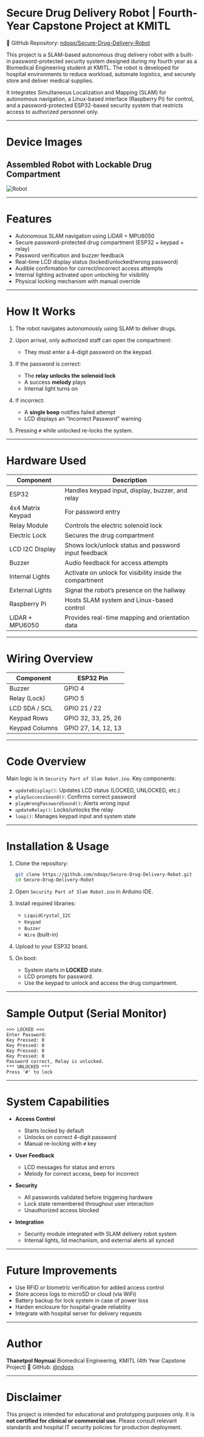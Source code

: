 
# Secure Drug Delivery Robot | Fourth-Year Capstone Project at KMITL

🔗 GitHub Repository: [ndoqx/Secure-Drug-Delivery-Robot](https://github.com/ndoqx/Secure-Drug-Delivery-Robot.git)

This project is a SLAM-based autonomous drug delivery robot with a built-in password-protected security system designed during my fourth year as a Biomedical Engineering student at KMITL. The robot is developed for hospital environments to reduce workload, automate logistics, and securely store and deliver medical supplies.

It integrates Simultaneous Localization and Mapping (SLAM) for autonomous navigation, a Linux-based interface (Raspberry Pi) for control, and a password-protected ESP32-based security system that restricts access to authorized personnel only.

---

# Device Images

## Assembled Robot with Lockable Drug Compartment

![Robot](Robot.png)


---

# Features

* Autonomous SLAM navigation using LiDAR + MPU6050
* Secure password-protected drug compartment (ESP32 + keypad + relay)
* Password verification and buzzer feedback
* Real-time LCD display status (locked/unlocked/wrong password)
* Audible confirmation for correct/incorrect access attempts
* Internal lighting activated upon unlocking for visibility
* Physical locking mechanism with manual override

---

# How It Works

1. The robot navigates autonomously using SLAM to deliver drugs.
2. Upon arrival, only authorized staff can open the compartment:

   * They must enter a 4-digit password on the keypad.
3. If the password is correct:

   * The **relay unlocks the solenoid lock**
   * A success **melody** plays
   * Internal light turns on
4. If incorrect:

   * A **single beep** notifies failed attempt
   * LCD displays an “Incorrect Password” warning
5. Pressing `#` while unlocked re-locks the system.

---

# Hardware Used

| Component         | Description                                              |
| ----------------- | -------------------------------------------------------- |
| ESP32             | Handles keypad input, display, buzzer, and relay         |
| 4x4 Matrix Keypad | For password entry                                       |
| Relay Module      | Controls the electric solenoid lock                      |
| Electric Lock     | Secures the drug compartment                             |
| LCD I2C Display   | Shows lock/unlock status and password input feedback     |
| Buzzer            | Audio feedback for access attempts                       |
| Internal Lights   | Activate on unlock for visibility inside the compartment |
| External Lights   | Signal the robot’s presence on the hallway               |
| Raspberry Pi      | Hosts SLAM system and Linux-based control                |
| LiDAR + MPU6050   | Provides real-time mapping and orientation data          |

---

# Wiring Overview

| Component      | ESP32 Pin           |
| -------------- | ------------------- |
| Buzzer         | GPIO 4              |
| Relay (Lock)   | GPIO 5              |
| LCD SDA / SCL  | GPIO 21 / 22        |
| Keypad Rows    | GPIO 32, 33, 25, 26 |
| Keypad Columns | GPIO 27, 14, 12, 13 |

---

# Code Overview

Main logic is in `Security Part of Slam Robot.ino`.
Key components:

* `updateDisplay()`: Updates LCD status (LOCKED, UNLOCKED, etc.)
* `playSuccessSound()`: Confirms correct password
* `playWrongPasswordSound()`: Alerts wrong input
* `updateRelay()`: Locks/unlocks the relay
* `loop()`: Manages keypad input and system state

---

# Installation & Usage

1. Clone the repository:

   ```bash
   git clone https://github.com/ndoqx/Secure-Drug-Delivery-Robot.git
   cd Secure-Drug-Delivery-Robot
   ```

2. Open `Security Part of Slam Robot.ino` in Arduino IDE.

3. Install required libraries:

   * `LiquidCrystal_I2C`
   * `Keypad`
   * `Buzzer`
   * `Wire` (built-in)

4. Upload to your ESP32 board.

5. On boot:

   * System starts in **LOCKED** state.
   * LCD prompts for password.
   * Use the keypad to unlock and access the drug compartment.

---

# Sample Output (Serial Monitor)

```
>>> LOCKED <<<
Enter Password:
Key Pressed: 0
Key Pressed: 0
Key Pressed: 0
Key Pressed: 0
Password correct, Relay is unlocked.
*** UNLOCKED ***
Press '#' to lock
```

---

# System Capabilities

* **Access Control**

  * Starts locked by default
  * Unlocks on correct 4-digit password
  * Manual re-locking with `#` key

* **User Feedback**

  * LCD messages for status and errors
  * Melody for correct access, beep for incorrect

* **Security**

  * All passwords validated before triggering hardware
  * Lock state remembered throughout user interaction
  * Unauthorized access blocked

* **Integration**

  * Security module integrated with SLAM delivery robot system
  * Internal lights, lid mechanism, and external alerts all synced

---

# Future Improvements

* Use RFID or biometric verification for added access control
* Store access logs to microSD or cloud (via WiFi)
* Battery backup for lock system in case of power loss
* Harden enclosure for hospital-grade reliability
* Integrate with hospital server for delivery requests

---

# Author

**Thanetpol Noynuai**
Biomedical Engineering, KMITL (4th Year Capstone Project)
🔗 GitHub: [@ndoqx](https://github.com/ndoqx)

---

# Disclaimer

This project is intended for educational and prototyping purposes only. It is **not certified for clinical or commercial use**. Please consult relevant standards and hospital IT security policies for production deployment.
